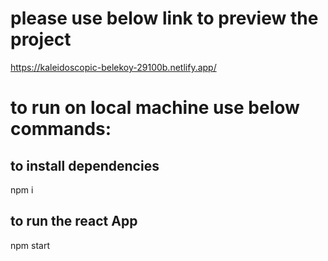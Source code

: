 # please use below link to preview the project
https://kaleidoscopic-belekoy-29100b.netlify.app/

# to run on local machine use below commands:

## to install dependencies
npm i

## to run the react App
npm start
